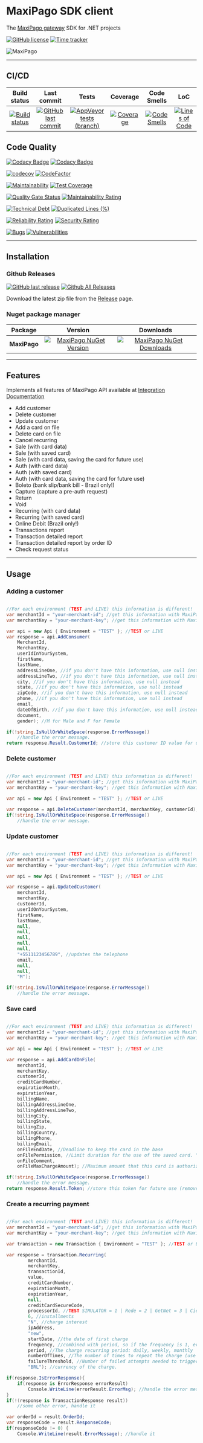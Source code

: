 # MaxiPago SDK client

The [MaxiPago gateway](https://www.maxipago.com/developers/) SDK for .NET projects

[![GitHub license](https://img.shields.io/github/license/guibranco/MaxiPago-SDK-dotnet)](https://github.com/guibranco/MaxiPago-SDK-dotnet)
[![Time tracker](https://wakatime.com/badge/github/guibranco/MaxiPago-SDK-dotnet.svg)](https://wakatime.com/badge/github/guibranco/MaxiPago-SDK-dotnet)

![MaxiPago](https://raw.githubusercontent.com/guibranco/MaxiPago-SDK-dotnet/main/logo.png)

--- 

## CI/CD

| Build status | Last commit | Tests | Coverage | Code Smells | LoC |
|:------------:|:-----------:|:-----:|:--------:|:-----------:|:---:|
| [![Build status](https://ci.appveyor.com/api/projects/status/0rghu1mnaahlfi16/branch/main?svg=true)](https://ci.appveyor.com/project/guibranco/MaxiPago-SDK-dotnet/branch/main) | [![GitHub last commit](https://img.shields.io/github/last-commit/guibranco/MaxiPago-SDK-dotnet/main)](https://github.com/guibranco/MaxiPago-SDK-dotnet) | [![AppVeyor tests (branch)](https://img.shields.io/appveyor/tests/guibranco/MaxiPago-SDK-dotnet/main?compact_message)](https://ci.appveyor.com/project/guibranco/MaxiPago-SDK-dotnet/branch/main) | [![Coverage](https://sonarcloud.io/api/project_badges/measure?project=guibranco_MaxiPago-SDK-dotnet&metric=coverage&branch=main)](https://sonarcloud.io/dashboard?id=guibranco_MaxiPago-SDK-dotnet) | [![Code Smells](https://sonarcloud.io/api/project_badges/measure?project=guibranco_MaxiPago-SDK-dotnet&metric=code_smells&branch=main)](https://sonarcloud.io/dashboard?id=guibranco_MaxiPago-SDK-dotnet) | [![Lines of Code](https://sonarcloud.io/api/project_badges/measure?project=guibranco_MaxiPago-SDK-dotnet&metric=ncloc&branch=main)](https://sonarcloud.io/dashboard?id=guibranco_MaxiPago-SDK-dotnet) |

## Code Quality

[![Codacy Badge](https://app.codacy.com/project/badge/Grade/608c4d2f8af3473a853c470bce9d1f24)](https://www.codacy.com/gh/guibranco/MaxiPago-SDK-dotnet/dashboard?utm_source=github.com&amp;utm_medium=referral&amp;utm_content=guibranco/MaxiPago-SDK-dotnet&amp;utm_campaign=Badge_Grade)
[![Codacy Badge](https://app.codacy.com/project/badge/Coverage/608c4d2f8af3473a853c470bce9d1f24)](https://www.codacy.com/gh/guibranco/MaxiPago-SDK-dotnet/dashboard?utm_source=github.com&utm_medium=referral&utm_content=guibranco/MaxiPago-SDK-dotnet&utm_campaign=Badge_Coverage)

[![codecov](https://codecov.io/gh/guibranco/MaxiPago-SDK-dotnet/branch/main/graph/badge.svg)](https://codecov.io/gh/guibranco/MaxiPago-SDK-dotnet)
[![CodeFactor](https://www.codefactor.io/repository/github/guibranco/MaxiPago-SDK-dotnet/badge)](https://www.codefactor.io/repository/github/guibranco/MaxiPago-SDK-dotnet)

[![Maintainability](https://api.codeclimate.com/v1/badges/a44b6678c996e71c95d2/maintainability)](https://codeclimate.com/github/guibranco/MaxiPago-SDK-dotnet/maintainability)
[![Test Coverage](https://api.codeclimate.com/v1/badges/a44b6678c996e71c95d2/test_coverage)](https://codeclimate.com/github/guibranco/MaxiPago-SDK-dotnet/test_coverage)

[![Quality Gate Status](https://sonarcloud.io/api/project_badges/measure?project=guibranco_MaxiPago-SDK-dotnet&metric=alert_status)](https://sonarcloud.io/dashboard?id=guibranco_MaxiPago-SDK-dotnet)
[![Maintainability Rating](https://sonarcloud.io/api/project_badges/measure?project=guibranco_MaxiPago-SDK-dotnet&metric=sqale_rating)](https://sonarcloud.io/dashboard?id=guibranco_MaxiPago-SDK-dotnet)

[![Technical Debt](https://sonarcloud.io/api/project_badges/measure?project=guibranco_MaxiPago-SDK-dotnet&metric=sqale_index)](https://sonarcloud.io/dashboard?id=guibranco_MaxiPago-SDK-dotnet)
[![Duplicated Lines (%)](https://sonarcloud.io/api/project_badges/measure?project=guibranco_MaxiPago-SDK-dotnet&metric=duplicated_lines_density)](https://sonarcloud.io/dashboard?id=guibranco_MaxiPago-SDK-dotnet)

[![Reliability Rating](https://sonarcloud.io/api/project_badges/measure?project=guibranco_MaxiPago-SDK-dotnet&metric=reliability_rating)](https://sonarcloud.io/dashboard?id=guibranco_MaxiPago-SDK-dotnet)
[![Security Rating](https://sonarcloud.io/api/project_badges/measure?project=guibranco_MaxiPago-SDK-dotnet&metric=security_rating)](https://sonarcloud.io/dashboard?id=guibranco_MaxiPago-SDK-dotnet)

[![Bugs](https://sonarcloud.io/api/project_badges/measure?project=guibranco_MaxiPago-SDK-dotnet&metric=bugs)](https://sonarcloud.io/dashboard?id=guibranco_MaxiPago-SDK-dotnet)
[![Vulnerabilities](https://sonarcloud.io/api/project_badges/measure?project=guibranco_MaxiPago-SDK-dotnet&metric=vulnerabilities)](https://sonarcloud.io/dashboard?id=guibranco_MaxiPago-SDK-dotnet)

---

## Installation

### Github Releases

[![GitHub last release](https://img.shields.io/github/release-date/guibranco/MaxiPago-SDK-dotnet.svg?style=flat)](https://github.com/guibranco/MaxiPago-SDK-dotnet) [![Github All Releases](https://img.shields.io/github/downloads/guibranco/MaxiPago-SDK-dotnet/total.svg?style=flat)](https://github.com/guibranco/MaxiPago-SDK-dotnet)

Download the latest zip file from the [Release](https://github.com/guibranco/MaxiPago-SDK-dotnet/releases) page.

### Nuget package manager

| Package | Version | Downloads |
|------------------|:-------:|:-------:|
| **MaxiPago** | [![MaxiPago NuGet Version](https://img.shields.io/nuget/v/MaxiPago.svg?style=flat)](https://www.nuget.org/packages/MaxiPago/) | [![MaxiPago NuGet Downloads](https://img.shields.io/nuget/dt/MaxiPago.svg?style=flat)](https://www.nuget.org/packages/MaxiPago/) |

---

## Features

Implements all features of MaxiPago API available at [Integration Documentation](https://www.maxipago.com/docs/maxiPago_API_Latest.pdf)

- Add customer
- Delete customer
- Update customer
- Add a card on file
- Delete card on file
- Cancel recurring
- Sale (with card data)
- Sale (with saved card)
- Sale (with card data, saving the card for future use)
- Auth (with card data)
- Auth (with saved card)
- Auth (with card data, saving the card for future use)
- Boleto (bank slip/bank bill - Brazil only!)
- Capture (capture a pre-auth request)
- Return
- Void
- Recurring (with card data)
- Recurring (with saved card)
- Online Debit (Brazil only!)
- Transactions report
- Transaction detailed report
- Transaction detailed report by order ID
- Check request status

---

## Usage

### Adding a customer

```cs

//For each environment (TEST and LIVE) this information is different!
var merchantId = "your-merchant-id"; //get this information with MaxiPago
var merchantKey = "your-merchant-key"; //get this information with MaxiPago

var api = new Api { Environment = "TEST" }; //TEST or LIVE
var response = api.AddConsumer(
    MerchantId,
    MerchantKey,
    userIdInYourSystem,
    firstName,
    lastName,
    addressLineOne, //if you don't have this information, use null instead
    addressLineTwo, //if you don't have this information, use null instead
    city, //if you don't have this information, use null instead
    state, //if you don't have this information, use null instead
    zipCode, //if you don't have this information, use null instead
    phone, //if you don't have this information, use null instead
    email,
    dateOfBirth, //if you don't have this information, use null instead
    document,
    gender); //M for Male and F for Female

if(!string.IsNullOrWhiteSpace(response.ErrorMessage))
    //handle the error message.
return response.Result.CustomerId; //store this customer ID value for updating or deleting the customer in future.

```

### Delete customer

```cs

//For each environment (TEST and LIVE) this information is different!
var merchantId = "your-merchant-id"; //get this information with MaxiPago
var merchantKey = "your-merchant-key"; //get this information with MaxiPago

var api = new Api { Environment = "TEST" }; //TEST or LIVE

var response = api.DeleteCustomer(merchantId, merchantKey, customerId); //this information was returned by the AddCustomer method.
if(!string.IsNullOrWhiteSpace(response.ErrorMessage))
    //handle the error message.

```

### Update customer

```cs

//For each environment (TEST and LIVE) this information is different!
var merchantId = "your-merchant-id"; //get this information with MaxiPago
var merchantKey = "your-merchant-key"; //get this information with MaxiPago

var api = new Api { Environment = "TEST" }; //TEST or LIVE

var response = api.UpdatedCustomer(
    merchantId,
    merchantKey,
    customerId,
    userIdOnYourSystem,
    firstName,
    lastName,
    null,
    null,
    null,
    null,
    null,
    "+5511123456789", //updates the telephone
    email,
    null,
    null,
    "M");

if(!string.IsNullOrWhiteSpace(response.ErrorMessage))
    //handle the error message.

```

### Save card

```cs

//For each environment (TEST and LIVE) this information is different!
var merchantId = "your-merchant-id"; //get this information with MaxiPago
var merchantKey = "your-merchant-key"; //get this information with MaxiPago

var api = new Api { Environment = "TEST" }; //TEST or LIVE

var response = api.AddCardOnFile(
    merchantId,
    merchantKey,
    customerId,
    creditCardNumber,
    expirationMonth,
    expirationYear,
    billingName,
    billingAddressLineOne,
    billingAddressLineTwo,
    billingCity,
    billingState,
    billingZip,
    billingCountry,
    billingPhone,
    billingEmail,
    onFileEndDate, //Deadline to keep the card in the base
    onFilePermission, //Limit duration for the use of the saved card. "ongoing" = indefinitely / "use_once" = only once after the 1st payment
    onFileComment,
    onFileMaxChargeAmount); //Maximum amount that this card is authorized to be charged.

if(!string.IsNullOrWhiteSpace(response.ErrorMessage))
    //handle the error message.
return response.Result.Token; //store this token for future use (remove card, sale, auth...)

```

### Create a recurring payment

```cs

//For each environment (TEST and LIVE) this information is different!
var merchantId = "your-merchant-id"; //get this information with MaxiPago
var merchantKey = "your-merchant-key"; //get this information with MaxiPago

var transaction = new Transaction { Environment = "TEST" }; //TEST or LIVE

var response = transaction.Recurring(
        merchantId,
        merchantKey,
        transactionId,
        value,
        creditCardNumber,
        expirationMonth,
        expirationYear,
        null,
        creditCardSecureCode,
        processorId, //TEST SIMULATOR = 1 | Rede = 2 | GetNet = 3 | Cielo = 4 | TEF = 5 | Elavon = 6 | ChasePaymentech = 8 
        6, //installments
        "N", //charge interest
        ipAddress,
        "new",
        startDate, //the date of first charge
        frequency, //combined with period, so if the frequency is 1, every "period" will be charged. So if the period is "weekly" and the frequency is "2", every two weeks will be charged.
        period, //The charge recurring period: daily, weekly, monthly
        numberOfTimes, //The number of times to repeat the charge (use 999 as max value for "indefinitely" time, after 999 times, this recurring will need to be created again).
        failureThreshold, //Number of failed attempts needed to trigger an email notification to the merchant.
        "BRL"); //currency of the charge.

if(response.IsErrorResponse){
    if(response is ErrorResponse errorResult)
        Console.WriteLine(errorResult.ErrorMsg); //handle the error message.
}
if(!(response is TransactionResponse result))
    //some other error, handle it

var orderId = result.OrderId;
var responseCode = result.ResponseCode;
if(responseCode != 0) {
    Console.WriteLine(result.ErrorMessage); //handle it

```
